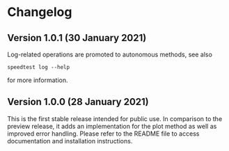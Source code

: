 # Changelog

## Version 1.0.1 (30 January 2021)

Log-related operations are promoted to autonomous methods, see also

```cli
speedtest log --help
```

for more information.

## Version 1.0.0 (28 January 2021)

This is the first stable release intended for public use. In comparison to the
preview release, it adds an implementation for the plot method as well as improved
error handling. Please refer to the README file to access documentation and installation
instructions.
